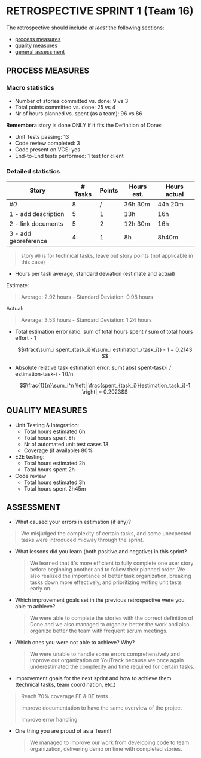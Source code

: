 # RETROSPECTIVE SPRINT 1 (Team 16)

The retrospective should include _at least_ the following
sections:

- [process measures](#process-measures)
- [quality measures](#quality-measures)
- [general assessment](#assessment)

## PROCESS MEASURES

### Macro statistics

- Number of stories committed vs. done: 9 vs 3
- Total points committed vs. done: 25 vs 4
- Nr of hours planned vs. spent (as a team): 96 vs 86

**Remember**a story is done ONLY if it fits the Definition of Done:

- Unit Tests passing: 13
- Code review completed: 3
- Code present on VCS: yes
- End-to-End tests performed: 1 test for client

### Detailed statistics

| Story                | # Tasks | Points | Hours est. | Hours actual |
| -------------------- | ------- | ------ | ---------- | ------------ |
| _#0_                 | 8       | /      | 36h 30m    | 44h 20m      |
| 1 - add description  | 5       | 1      | 13h        | 16h          |
| 2 - link documents   | 5       | 2      | 12h 30m    | 16h          |
| 3 - add georeference | 4       | 1      | 8h         | 8h40m        |

> story `#0` is for technical tasks, leave out story points (not applicable in this case)

- Hours per task average, standard deviation (estimate and actual)

Estimate:

> Average: 2.92 hours - Standard Deviation: 0.98 hours

Actual:

> Average: 3.53 hours - Standard Deviation: 1.24 hours

- Total estimation error ratio: sum of total hours spent / sum of total hours effort - 1

  $$\frac{\sum_i spent_{task_i}}{\sum_i estimation_{task_i}} - 1 = 0.2143 $$

- Absolute relative task estimation error: sum( abs( spent-task-i / estimation-task-i - 1))/n

  $$\frac{1}{n}\sum_i^n \left| \frac{spent_{task_i}}{estimation_task_i}-1 \right| = 0.2023$$

## QUALITY MEASURES

- Unit Testing & Integration:
  - Total hours estimated 6h
  - Total hours spent 8h
  - Nr of automated unit test cases 13
  - Coverage (if available) 80%
- E2E testing:
  - Total hours estimated 2h
  - Total hours spent 2h
- Code review
  - Total hours estimated 3h
  - Total hours spent 2h45m

## ASSESSMENT

- What caused your errors in estimation (if any)?

> We misjudged the complexity of certain tasks, and some unexpected tasks were introduced midway through the sprint.

- What lessons did you learn (both positive and negative) in this sprint?

  > We learned that it's more efficient to fully complete one user story before beginning another and to follow their planned order. We also realized the importance of better task organization, breaking tasks down more effectively, and prioritizing writing unit tests early on.

- Which improvement goals set in the previous retrospective were you able to achieve?

  > We were able to complete the stories with the correct definition of Done and we also managed to organize better the work and also organize better the team with frequent scrum meetings.

- Which ones you were not able to achieve? Why?

  > We were unable to handle some errors comprehensively and improve our organization on YouTrack because we once again underestimated the complexity and time required for certain tasks.

- Improvement goals for the next sprint and how to achieve them (technical tasks, team coordination, etc.)

> Reach 70% coverage FE & BE tests
>
> Improve documentation to have the same overview of the project
>
> Improve error handling

- One thing you are proud of as a Team!!
  > We managed to improve our work from developing code to team organization, delivering demo on time with completed stories.
